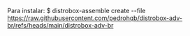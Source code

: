 Para instalar: $ distrobox-assemble create --file https://raw.githubusercontent.com/pedrohqb/distrobox-adv-br/refs/heads/main/distrobox-adv-br
